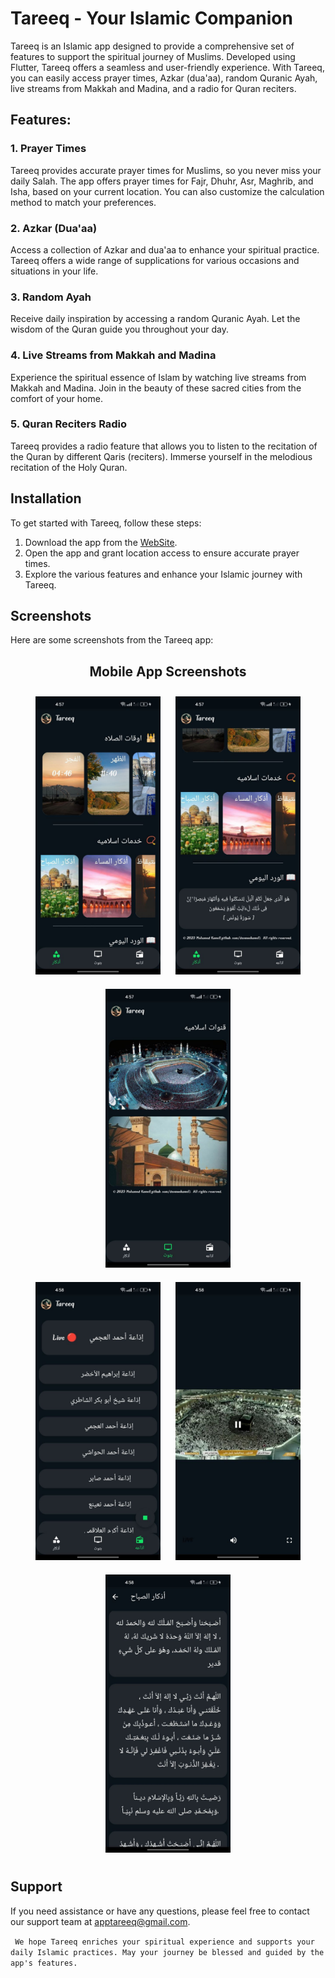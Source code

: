 # Tareeq - Your Islamic Companion

Tareeq is an Islamic app designed to provide a comprehensive set of features to support the spiritual journey of Muslims. Developed using Flutter, Tareeq offers a seamless and user-friendly experience. With Tareeq, you can easily access prayer times, Azkar (dua'aa), random Quranic Ayah, live streams from Makkah and Madina, and a radio for Quran reciters.

## Features:

### 1. Prayer Times
Tareeq provides accurate prayer times for Muslims, so you never miss your daily Salah. The app offers prayer times for Fajr, Dhuhr, Asr, Maghrib, and Isha, based on your current location. You can also customize the calculation method to match your preferences.

### 2. Azkar (Dua'aa)
Access a collection of Azkar and dua'aa to enhance your spiritual practice. Tareeq offers a wide range of supplications for various occasions and situations in your life.

### 3. Random Ayah
Receive daily inspiration by accessing a random Quranic Ayah. Let the wisdom of the Quran guide you throughout your day.

### 4. Live Streams from Makkah and Madina
Experience the spiritual essence of Islam by watching live streams from Makkah and Madina. Join in the beauty of these sacred cities from the comfort of your home.

### 5. Quran Reciters Radio
Tareeq provides a radio feature that allows you to listen to the recitation of the Quran by different Qaris (reciters). Immerse yourself in the melodious recitation of the Holy Quran.

## Installation

To get started with Tareeq, follow these steps:

1. Download the app from the [WebSite](https://tareeq.netlify.app/).
2. Open the app and grant location access to ensure accurate prayer times.
3. Explore the various features and enhance your Islamic journey with Tareeq.

## Screenshots

Here are some screenshots from the Tareeq app:

<div align="center">
  <h2>Mobile App Screenshots</h2>
</div>

<div align="center">
  <img src="imgs/1.jpg" width="200" style="margin: 10px;">
  <img src="imgs/2.jpg" width="200" style="margin: 10px;">
  <img src="imgs/3.jpg" width="200" style="margin: 10px;">
</div>

<div align="center">

</div>

<div align="center">
  <img src="imgs/4.jpg" width="200" style="margin: 10px;">
  <img src="imgs/5.jpg" width="200" style="margin: 10px;">
  <img src="imgs/6.jpg" width="200" style="margin: 10px;">
</div>

<div align="center">

</div>


## Support

If you need assistance or have any questions, please feel free to contact our support team at [apptareeq@gmail.com](apptareeq@gmail.com).



`  We hope Tareeq enriches your spiritual experience and supports your daily Islamic practices. May your journey be blessed and guided by the app's features. `

